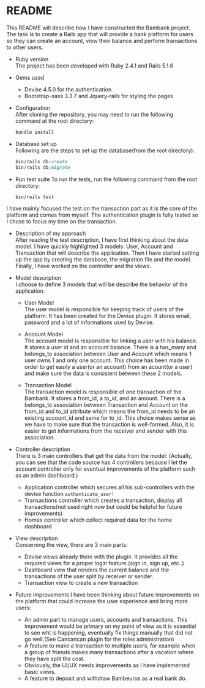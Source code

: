 # README

This README will describe how I have constructed the Bambank project.
The task is to create a Rails app that will provide a bank platform for users so they can 
create an account, view their balance and perform transactions to other users.

* Ruby version  
The project has been developed with Ruby 2.4.1 and Rails 5.1.6

* Gems used  
	* Devise 4.5.0 for the authentication
	* Bootstrap-sass 3.3.7 and Jquery-rails for styling the pages

* Configuration  
After cloning the repository, you may need to run the following command at the root directory:
	```ruby
	bundle install
	```

* Database set up  
Following are the steps to set up the database(from the root directory):
	```ruby
	bin/rails db:create
	bin/rails db:migrate
	```

* Run test suite
To run the tests, run the following command from the root directory:
	```ruby
	bin/rails test
	```
I have mainly focused the test on the transaction part as it is the core of the platform and
comes from myself. 
The authentication plugin is fully tested so I chose to focus my time on the transaction.

* Description of my approach  
After reading the test description, I have first thinking about the data model.
I have quickly highlighted 3 models: User, Account and Transaction that will describe the
application.
Then I have started setting up the app by creating the database, the migration file and the model.
Finally, I have worked on the controller and the views.

* Model description  
I choose to define 3 models that will be describe the behavior of the application.
	* User Model  
	The user model is responsible for keeping track of users of the platform.
	It has been created for the Devise plugin.
	It stores email, password and a lot of informations used by Devise.

	* Account Model  
	The account model is responsible for linking a user with his balance.
	It stores a user id and an account balance.
	There is a has_many and belongs_to association between User and Account which means
	1 user owns 1 and only one account. This choice has been made in order to get easily
	a user(or an account) from an acount(or a user) and make sure the data is consistent between
	these 2 models.

	* Transaction Model  
	The transaction model is responsible of one transaction of the Bambank.
	It stores a from_id, a to_id, and an amount.
	There is a belongs_to association between Transaction and Account on the from_id and to_id attribute
	which means the from_id needs to be an existing account_id and same for to_id. This choice makes sense
	as we have to make sure that the transaction is well-formed. Also, it is easier to get informations from
	the receiver and sender with this association.

* Controller description  
There is 3 main controllers that get the data from the model: (Actually, you can see that the code source has 4 controllers because
I let the account controller only for eventual improvements of the platform such as an admin dashboard.)
	* Application controller which secures all his sub-controllers with the devise function ```authenticate_user!```
	* Transactions controller which creates a transaction, display all transactions(not used right now but could be helpful for future improvements)
	* Homes controller which collect required data for the home dashboard

* View description  
Concerning the view, there are 3 main parts:
	* Devise views already there with the plugin. It provides all the required views for a proper login feature.(sign in, sign up, etc..) 
	* Dashboard view that renders the current balance and the transactions of the user split by receiver or sender.
	* Transaction view to create a new transaction

* Future improvements
I have been thinking about future improvements on the platform that could increase the user experience and bring more users:
	* An admin part to manage users, accounts and transactions. This improvement would be primary on my point of view as
	it is essential to see wht is happening, eventually fix things manually that did not go well.(See Cancancan plugin for the roles administration)
	* A feature to make a transaction to multiple users, for example when a group of friends makes many transactions after a vacation where
	they have split the cost.
	* Obviously, the UI/UX needs improvements as I have implemented basic views. 
	* A feature to deposit and withdraw Bambeuros as a real bank do.